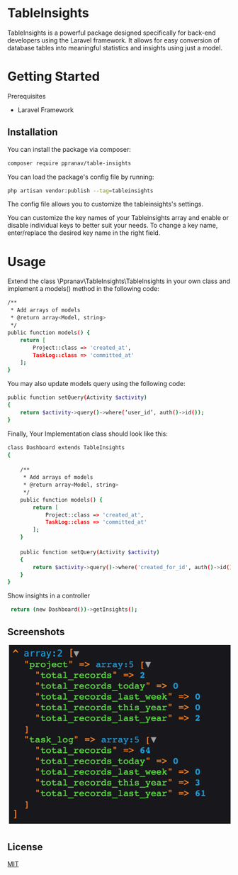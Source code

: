 
# TableInsights

TableInsights is a powerful package designed specifically for back-end developers using the Laravel framework. It allows for easy conversion of database tables into meaningful statistics and insights using just a model.


# Getting Started


Prerequisites

* Laravel Framework

## Installation

You can install the package via composer:

```bash
composer require ppranav/table-insights
```


You can load the package's config file by running:

```bash
php artisan vendor:publish --tag=tableinsights
```
The config file allows you to customize the tableinsights's settings.

You can customize the key names of your Tableinsights array and enable or disable individual keys to better suit your needs. To change a key name, enter/replace the desired key name in the right field.



# Usage

Extend the class \Ppranav\TableInsights\TableInsights in your own class and implement a models() method in the following code:


```bash
/**
 * Add arrays of models
 * @return array<Model, string>
 */
public function models() {
    return [
        Project::class => 'created_at',
        TaskLog::class => 'committed_at'
    ];
}

```


You may also update models query using the following code:



```bash
public function setQuery(Activity $activity)
{
    return $activity->query()->where(‘user_id’, auth()->id());
}

```


Finally, Your Implementation class should look like this:

```bash
class Dashboard extends TableInsights
{

    /**
     * Add arrays of models
     * @return array<Model, string>
     */
    public function models() {
        return [
            Project::class => 'created_at',
            TaskLog::class => 'committed_at'
        ];
    }

    public function setQuery(Activity $activity)
    {
        return $activity->query()->where('created_for_id', auth()->id());
    }
}

```


Show insights in a controller 

```bash
 return (new Dashboard())->getInsights();
```


## Screenshots

![App Screenshot](https://raw.githubusercontent.com/ppranav164/TableInsights/main/tableinsights.png)




## License

[MIT](https://choosealicense.com/licenses/mit/)

